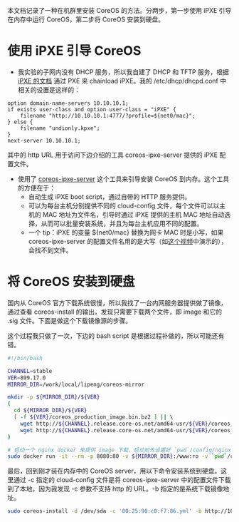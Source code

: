 本文档记录了一种在机群里安装 CoreOS 的方法。分两步，第一步使用 iPXE 引导在内存中运行 CoreOS，第二步将 CoreOS 安装到硬盘。

# 使用 iPXE 引导 CoreOS

* 我实验的子网内没有 DHCP 服务，所以我自建了 DHCP 和 TFTP 服务，根据 [iPXE 的文档](http://ipxe.org/howto/chainloading) 通过 PXE 来 chainload iPXE。我的 /etc/dhcp/dhcpd.conf 中相关的设置是这样的：
```
option domain-name-servers 10.10.10.1;
if exists user-class and option user-class = "iPXE" {
    filename "http://10.10.10.1:4777/?profile=${net0/mac}";
} else {
    filename "undionly.kpxe";
}
next-server 10.10.10.1;
```
其中的 http URL 用于访问下边介绍的工具 coreos-ipxe-server 提供的 iPXE 配置文件。

* 使用了 [coreos-ipxe-server](https://github.com/kelseyhightower/coreos-ipxe-server) 这个工具来引导安装 CoreOS 到内存。这个工具的方便在于：
  * 自动生成 iPXE boot script，通过自带的 HTTP 服务提供。
  * 可以为每台主机分别提供不同的 cloud-config 文件，每个文件可以以主机的 MAC 地址为文件名，引导时通过 iPXE 提供的主机 MAC 地址自动选择，从而可以批量安装系统，并且为每台主机应用不同的配置。
  * 一个 tip：iPXE 的变量 ${net0/mac} 替换为网卡 MAC 时是小写，如果 coreos-ipxe-server 的配置文件名用的是大写（如[这个视频](https://www.youtube.com/watch?v=dRG2ajUaBqs)中演示的），会找不到文件。
  

# 将 CoreOS 安装到硬盘

国内从 CoreOS 官方下载系统很慢，所以我找了一台内网服务器提供做了镜像，通过查看 coreos-install 的输出，发现只需要下载两个文件，即 image 和它的 .sig 文件。下面是做这个下载镜像源的步骤。

这个过程我只做了一次，下边的 bash script 是根据过程补做的，所以可能还有错。


```bash
#!/bin/bash

CHANNEL=stable
VER=899.17.0
MIRROR_DIR=/work/local/lipeng/coreos-mirror

mkdir -p ${MIRROR_DIR}/${VER}
(
  cd ${MIRROR_DIR}/${VER}
  [ -f ${VER}/coreos_production_image.bin.bz2 ] || \ 
    wget http://${CHANNEL}.release.core-os.net/amd64-usr/${VER}/coreos_production_image.bin.bz2 && \ 
    wget http://${CHANNEL}.release.core-os.net/amd64-usr/${VER}/coreos_production_image.bin.bz2.sig
)

# 启动一个 nginx docker 来提供 image 下载，启动前先设置好 `pwd`/config/nginx.conf，并创建目录 logs 用于记录 nginx 的日志（可能没必要）。
sudo docker run -it --rm -p 8080:80 -v ${MIRROR_DIR}:/www:ro -v `pwd`/config:/etc/nginx:ro -v `pwd`/logs:/var/log/nginx nginx
```
最后，回到刚才装在内存中的 CoreOS server，用以下命令安装系统到硬盘。这里通过 -c 指定的 cloud-config 文件是将 coreos-ipxe-server 中的配置文件下载到了本地，因为我发现 -c 参数不支持 http 的 URL。-b 指定的是系统下载镜像地址。
```bash
sudo coreos-install -d /dev/sda -c '00:25:90:c0:f7:86.yml' -b http://10.10.10.1:8080
```

